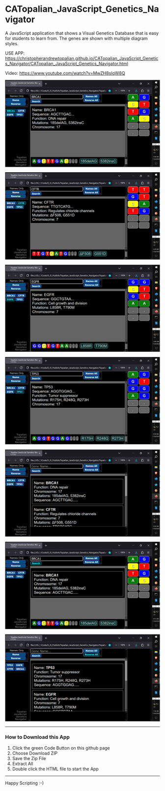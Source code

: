 # CATopalian_JavaScript_Genetics_Navigator
A JavaScript application that shows a Visual Genetics Database that is easy for students to learn from. The genes are shown with multiple diagram styles.

USE APP: https://christopherandrewtopalian.github.io/CATopalian_JavaScript_Genetics_Navigator/CATopalian_JavaScript_Genetics_Navigator.html

Video: https://www.youtube.com/watch?v=MwZH8slqW8Q

![screenshot_001](src/media/textures/screenshots/001.png)

![screenshot_002](src/media/textures/screenshots/002.png)

![screenshot_003](src/media/textures/screenshots/003.png)

![screenshot_004](src/media/textures/screenshots/004.png)

![screenshot_005](src/media/textures/screenshots/005.png)

![screenshot_006](src/media/textures/screenshots/006.png)

![screenshot_007](src/media/textures/screenshots/007.png)

---

### How to Download this App
1. Click the green Code Button on this github page
2. Choose Download ZIP
3. Save the Zip File
4. Extract All
5. Double click the HTML file to start the App

---

Happy Scripting :-)

